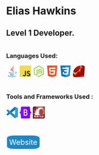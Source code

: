 # Elias Hawkins
## Level 1 Developer.
#
### Languages Used:


<img src="images\java-original.svg" width="32">
<img src="images\javascript-original.svg" width="32">
<img src="images\nodejs-original.svg" width="32">
<img src="images\html5-original.svg" width="32">
<img src="images\css3-original.svg" width="32">
<img src="images\Ruby_logo.svg" width="32">

#

### Tools and Frameworks Used :

<img src="images\vscode-original.svg" width="32">
<img src="images\bootstrap-original.svg" width="32">
<img src="images\Ruby_on_Rails_logo.svg" width="32" height="32">

#

<a href="https://theoryofmayhem.com" style="
        background-color: #1c87c9;
        border: none;
        border-radius: 20%;
        color: white;
        padding: 6px 6px;
        text-align: center;
        text-decoration: none;
        display: inline-block;
        font-size: 20px;
        margin: 4px 2px;
        cursor: pointer;
      ">Website</a>
